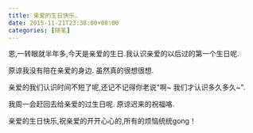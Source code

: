 ```yaml
---
title: 亲爱的生日快乐.
date: 2015-11-21T23:38:00+08:00
categories: [随笔]
---
```


恩,一转眼就半年多,今天是亲爱的生日.我认识亲爱的以后过的第一个生日呢.

原谅我没有陪在亲爱的身边. 虽然真的很想很想.

亲爱的我们认识时间不短了呢,还记不记得你老说"啊~ 我们才认识多久多久~".

我周一会赶回去给亲爱的过生日呢. 原谅迟来的祝福咯.

亲爱的生日快乐,祝亲爱的开开心心的,所有的烦恼统统gong！
